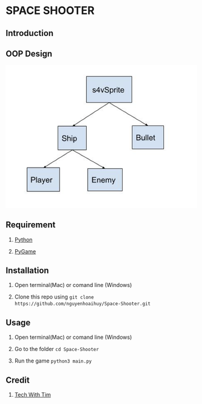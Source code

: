 # SPACE SHOOTER

## Introduction

## OOP Design

![OOP](assets/oop.png)

## Requirement

1. [Python](https://www.python.org/downloads/)

2. [PyGame](https://www.pygame.org/wiki/GettingStarted)

## Installation

1. Open terminal(Mac) or comand line (Windows)

2. Clone this repo using ```git clone https://github.com/nguyenhoaihuy/Space-Shooter.git```

## Usage

1. Open terminal(Mac) or comand line (Windows)

2. Go to the folder ```cd Space-Shooter```

3. Run the game ```python3 main.py```

## Credit

1. [Tech With Tim](https://www.youtube.com/channel/UC4JX40jDee_tINbkjycV4Sg)
